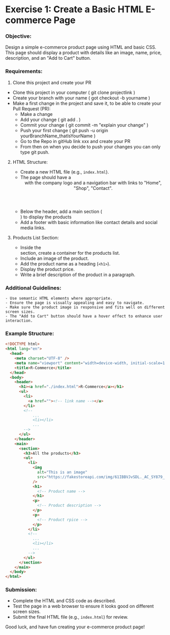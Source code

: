 # Exercise 1: Create a Basic HTML E-commerce Page

### Objective:

Design a simple e-commerce product page using HTML and basic CSS. This page
should display a product with details like an image, name, price, description,
and an "Add to Cart" button.

### Requirements:

1. Clone this project and create your PR
<!-- Note 1 - I believe it would be good if here it is clearly informed that they should create a branch to this project in gitHub with their names, and make their exercise there -->
  - Clone this project in your computer ( git clone projectlink )
  - Create your branch with your name ( got checkout -b yourname )
  - Make a first change in the project and save it, to be able to create your Pull Request (PR):
    - Make a change
    - Add your change ( git add . )
    - Commit your change ( git commit -m "explain your change" )
    - Push your first change ( git push -u origin yourBranchName_thatIsYourName )
    - Go to the Repo in gitHub link xxx and create your PR
    - From then on when you decide to push your changes you can only type git push.

2. HTML Structure:
   - Create a new HTML file (e.g., `index.html`).
   - The page should have a <header> with the company logo and a navigation bar
     with links to "Home", "Shop", "Contact".
   - Below the header, add a main section (<main>) to display the products
   - Add a footer with basic information like contact details and social media
     links.

3. Products List Section:

   - Inside the <main> section, create a container for the products list.
   - Include an image of the product.
   - Add the product name as a heading (`<h1>`).
   - Display the product price.
   - Write a brief description of the product in a paragraph.

### Additional Guidelines:

    - Use semantic HTML elements where appropriate.
    - Ensure the page is visually appealing and easy to navigate.
    - Make sure the product image is responsive and fits well on different screen sizes.
    - The "Add to Cart" button should have a hover effect to enhance user interaction.

### Example Structure:

```html
<!DOCTYPE html>
<html lang="en">
  <head>
    <meta charset="UTF-8" />
    <meta name="viewport" content="width=device-width, initial-scale=1.0" />
    <title>R-Commerce</title>
  </head>
  <body>
    <header>
      <h1><a href="./index.html">R-Commerce</a></h1>
      <ul>
        <li>
          <a href=""><!-- link name --></a>
        </li>
        <!--
            ...
            <li></li>
            ...
        -->
      </ul>
    </header>
    <main>
      <section>
        <h3>All the products</h3>
        <ul>
          <li>
            <img
              alt="This is an image"
              src="https://fakestoreapi.com/img/61IBBVJvSDL._AC_SY879_.jpg"
            />
            <h1>
              <!-- Product name -->
            </h1>
            <p>
              <!-- Product description -->
            </p>
            <p>
              <!-- Product rpice -->
            </p>
          </li>
          <!--
            ...
            <li></li>
            ...
          -->
        </ul>
      </section>
    </main>
  </body>
</html>
```

### Submission:

- Complete the HTML and CSS code as described.
- Test the page in a web browser to ensure it looks good on different screen
  sizes.
- Submit the final HTML file (e.g., `index.html`) for review.

Good luck, and have fun creating your e-commerce product page!
